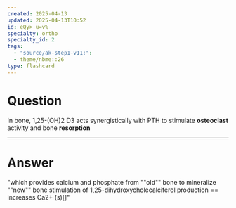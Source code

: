 ```yaml
---
created: 2025-04-13
updated: 2025-04-13T10:52
id: eQy>_u=v%_
specialty: ortho
specialty_id: 2
tags:
  - "source/ak-step1-v11:": 
  - theme/nbme::26
type: flashcard
---
```


# Question
In bone, 1,25-(OH)2 D3 acts synergistically with PTH to stimulate **osteoclast** activity and bone **resorption**

---

# Answer
"which provides calcium and phosphate from ""old"" bone to mineralize ""new"" bone   stimulation of 1,25-dihydroxycholecalciferol production == increases Ca2+ (s)[]"